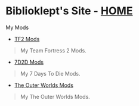 # Biblioklept's Site - [HOME](https://biblioklept.github.io/)
My Mods

- [TF2 Mods](./tf2)
> My Team Fortress 2 Mods.
- [7D2D Mods](./7d2d)
> My 7 Days To Die Mods.
- [The Outer Worlds Mods](./outerworlds)
> My The Outer Worlds Mods.